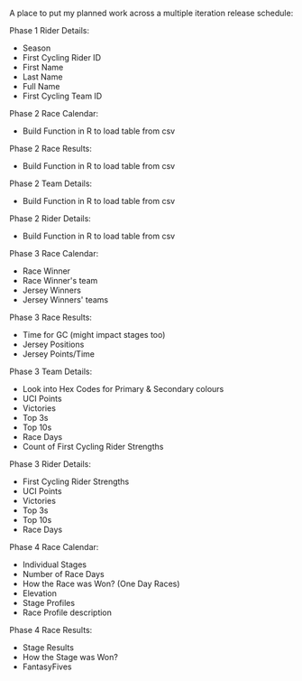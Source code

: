 A place to put my planned work across a multiple iteration release schedule:

Phase 1 Rider Details:
- Season
- First Cycling Rider ID
- First Name
- Last Name
- Full Name
- First Cycling Team ID

Phase 2 Race Calendar:
- Build Function in R to load table from csv

Phase 2 Race Results:
- Build Function in R to load table from csv

Phase 2 Team Details:
- Build Function in R to load table from csv

Phase 2 Rider Details:
- Build Function in R to load table from csv

Phase 3 Race Calendar:
- Race Winner
- Race Winner's team
- Jersey Winners
- Jersey Winners' teams

Phase 3 Race Results:
- Time for GC (might impact stages too)
- Jersey Positions
- Jersey Points/Time

Phase 3 Team Details:
- Look into Hex Codes for Primary & Secondary colours
- UCI Points
- Victories
- Top 3s
- Top 10s
- Race Days
- Count of First Cycling Rider Strengths

Phase 3 Rider Details:
- First Cycling Rider Strengths
- UCI Points
- Victories
- Top 3s
- Top 10s
- Race Days

Phase 4 Race Calendar:
- Individual Stages
- Number of Race Days
- How the Race was Won? (One Day Races)
- Elevation
- Stage Profiles
- Race Profile description

Phase 4 Race Results:
- Stage Results
- How the Stage was Won?
- FantasyFives

